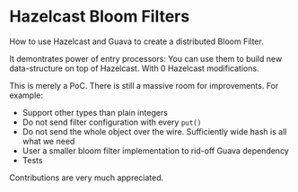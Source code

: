 # Hazelcast Bloom Filters

How to use Hazelcast and Guava to create a distributed Bloom Filter.

It demontrates power of entry processors: You can use them to build new data-structure on top of Hazelcast. With 0 Hazelcast modifications. 

This is merely a PoC. There is still a massive room for improvements. For example:
- Support other types than plain integers
- Do not send filter configuration with every `put()`
- Do not send the whole object over the wire. Sufficiently wide hash is all what we need
- User a smaller bloom filter implementation to rid-off Guava dependency
- Tests

Contributions are very much appreciated. 
